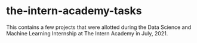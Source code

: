 # the-intern-academy-tasks
This contains a few projects that were allotted during the Data Science and Machine Learning Internship at The Intern Academy in July, 2021.
